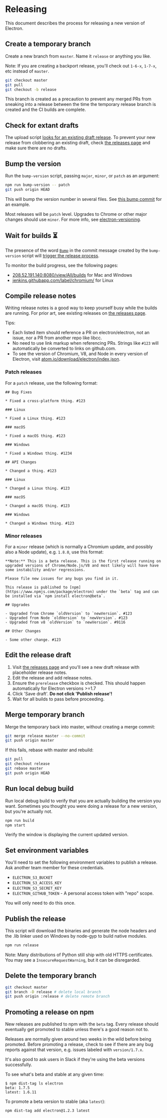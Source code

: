 # Releasing

This document describes the process for releasing a new version of Electron.

## Create a temporary branch

Create a new branch from `master`. Name it `release` or anything you like.

Note: If you are creating a backport release, you'll check out `1-6-x`, `1-7-x`, etc instead of `master`.

```sh
git checkout master
git pull
git checkout -b release
```

This branch is created as a precaution to prevent any merged PRs from sneaking into a release between the time the temporary release branch is created and the CI builds are complete.

## Check for extant drafts

The upload script [looks for an existing draft release](https://github.com/electron/electron/blob/7961a97d7ddbed657c6c867cc8426e02c236c077/script/upload.py#L173-L181). To prevent your new release from clobbering an existing draft, check [the releases page][] and make sure there are no drafts.

## Bump the version

Run the `bump-version` script, passing `major`, `minor`, or `patch` as an argument:

```sh
npm run bump-version -- patch
git push origin HEAD
```

This will bump the version number in several files. See [this bump commit][] for an example.

Most releases will be `patch` level. Upgrades to Chrome or other major changes should use `minor`. For more info, see [electron-versioning][].

## Wait for builds :hourglass_flowing_sand:

The presence of the word [`Bump`](https://github.com/electron/electron/blob/7961a97d7ddbed657c6c867cc8426e02c236c077/script/cibuild-linux#L3-L6) in the commit message created by the `bump-version` script will [trigger the release process](https://github.com/electron/electron/blob/7961a97d7ddbed657c6c867cc8426e02c236c077/script/cibuild#L82-L96).

To monitor the build progress, see the following pages:

- [208.52.191.140:8080/view/All/builds](http://208.52.191.140:8080/view/All/builds) for Mac and Windows
- [jenkins.githubapp.com/label/chromium/](https://jenkins.githubapp.com/label/chromium/) for Linux

## Compile release notes

Writing release notes is a good way to keep yourself busy while the builds are running. For prior art, see existing releases on [the releases page][].

Tips:

- Each listed item should reference a PR on electron/electron, not an issue, nor a PR from another repo like libcc.
- No need to use link markup when referencing PRs. Strings like `#123` will automatically be converted to links on github.com.
- To see the version of Chromium, V8, and Node in every version of Electron, visit [atom.io/download/electron/index.json](https://atom.io/download/electron/index.json).

### Patch releases

For a `patch` release, use the following format:

```
## Bug Fixes

* Fixed a cross-platform thing. #123

### Linux

* Fixed a Linux thing. #123

### macOS

* Fixed a macOS thing. #123

### Windows

* Fixed a Windows thing. #1234

## API Changes

* Changed a thing. #123

### Linux

* Changed a Linux thing. #123

### macOS

* Changed a macOS thing. #123

### Windows

* Changed a Windows thing. #123
```

### Minor releases

For a `minor` release (which is normally a Chromium update, and possibly also a Node update), e.g. `1.8.0`, use this format:

```
**Note:** This is a beta release. This is the first release running on upgraded versions of Chrome/Node.js/V8 and most likely will have have some instability and/or regressions.

Please file new issues for any bugs you find in it.

This release is published to [npm](https://www.npmjs.com/package/electron) under the `beta` tag and can be installed via `npm install electron@beta`.

## Upgrades

- Upgraded from Chrome `oldVersion` to `newVersion`. #123
- Upgraded from Node `oldVersion` to `newVersion`. #123
- Upgraded from v8 `oldVersion` to `newVersion`. #9116

## Other Changes

- Some other change. #123
```

## Edit the release draft

1. Visit [the releases page](https://github.com/electron/electron/releases) and you'll see a new draft release with placeholder release notes.
1. Edit the release and add release notes.
1. Ensure the `prerelease` checkbox is checked. This should happen automatically for Electron versions >=1.7
1. Click 'Save draft'. **Do not click 'Publish release'!**
1. Wait for all builds to pass before proceeding.

## Merge temporary branch

Merge the temporary back into master, without creating a merge commit:

```sh
git merge release master --no-commit
git push origin master
```

If this fails, rebase with master and rebuild:

```sh
git pull
git checkout release
git rebase master
git push origin HEAD
```

## Run local debug build

Run local debug build to verify that you are actually building the version you want. Sometimes you thought you were doing a release for a new version, but you're actually not.

```sh
npm run build
npm start
```

Verify the window is displaying the current updated version.

## Set environment variables

You'll need to set the following environment variables to publish a release. Ask another team member for these credentials.

- `ELECTRON_S3_BUCKET`
- `ELECTRON_S3_ACCESS_KEY`
- `ELECTRON_S3_SECRET_KEY`
- `ELECTRON_GITHUB_TOKEN` - A personal access token with "repo" scope.

You will only need to do this once.

## Publish the release

This script will download the binaries and generate the node headers and the .lib linker used on Windows by node-gyp to build native modules.

```sh
npm run release
```

Note: Many distributions of Python still ship with old HTTPS certificates. You may see a `InsecureRequestWarning`, but it can be disregarded.

## Delete the temporary branch

```sh
git checkout master
git branch -D release # delete local branch
git push origin :release # delete remote branch
```

## Promoting a release on npm

New releases are published to npm with the `beta` tag. Every release should eventually get promoted to stable unless there's a good reason not to.

Releases are normally given around two weeks in the wild before being promoted. Before promoting a release, check to see if there are any bug reports against that version, e.g. issues labeled with `version/1.7.x`.

It's also good to ask users in Slack if they're using the beta versions successfully.

To see what's beta and stable at any given time:

```
$ npm dist-tag ls electron  
beta: 1.7.5
latest: 1.6.11
```

To promote a beta version to stable (aka `latest`):

```
npm dist-tag add electron@1.2.3 latest
```

[the releases page]: https://github.com/electron/electron/releases
[this bump commit]: https://github.com/electron/electron/commit/78ec1b8f89b3886b856377a1756a51617bc33f5a
[electron-versioning]: /docs/tutorial/electron-versioning.md